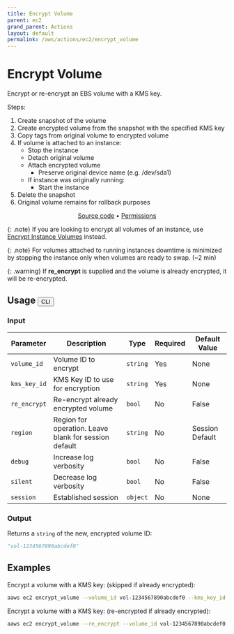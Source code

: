 ```yaml
---
title: Encrypt Volume
parent: ec2
grand_parent: Actions
layout: default
permalink: /aws/actions/ec2/encrypt_volume
---
```


# Encrypt Volume

Encrypt or re-encrypt an EBS volume with a KMS key.<br/>

Steps:

1. Create snapshot of the volume
2. Create encrypted volume from the snapshot with the specified KMS key
3. Copy tags from original volume to encrypted volume
4. If volume is attached to an instance:
    - Stop the instance
    - Detach original volume
    - Attach encrypted volume
        - Preserve original device name (e.g. /dev/sda1)
    - If instance was originally running:
        - Start the instance
5. Delete the snapshot
6. Original volume remains for rollback purposes

<p align="center">
   <a href="https://github.com/avtomat-hub/avtomat-aws/tree/main/avtomat_aws/services/ec2/encrypt_volume.py">Source code</a> •
   <a href="/aws/permissions/ec2/encrypt_volume">Permissions</a>
</p>

{: .note}
If you are looking to encrypt all volumes of an instance,
use [Encrypt Instance Volumes](/aws/actions/ec2/encrypt_instance_volumes) instead.

{: .note}
For volumes attached to running instances downtime is minimized by stopping the instance only when volumes are ready to
swap. (~2 min)

{: .warning}
If <b>re_encrypt</b> is supplied and the volume is already encrypted, it will be re-encrypted.

## Usage <button id="toggleButton" class="btn fs-3" onclick="toggleTables()">CLI</button>

### Input

| Parameter    | Description                                           | Type     | Required | Default Value   |
|--------------|-------------------------------------------------------|----------|----------|-----------------|
| `volume_id`  | Volume ID to encrypt                                  | `string` | Yes      | None            |
| `kms_key_id` | KMS Key ID to use for encryption                      | `string` | Yes      | None            |
| `re_encrypt` | Re-encrypt already encrypted volume                   | `bool`   | No       | False           |
| `region`     | Region for operation. Leave blank for session default | `string` | No       | Session Default |
| `debug`      | Increase log verbosity                                | `bool`   | No       | False           |
| `silent`     | Decrease log verbosity                                | `bool`   | No       | False           |
| `session`    | Established session                                   | `object` | No       | None            |                           

### Output

Returns a `string` of the new, encrypted volume ID:

```python
"vol-1234567890abcdef0"
```

<div markdown="1" id="cli" style="display: block;">

## Examples

Encrypt a volume with a KMS key: (skipped if already encrypted):

```bash
aaws ec2 encrypt_volume --volume_id vol-1234567890abcdef0 --kms_key_id abcd1234-a123-456a-a12b-a123b4cd56ef
```

Encrypt a volume with a KMS key: (re-encrypted if already encrypted):

```bash
aaws ec2 encrypt_volume --re_encrypt --volume_id vol-1234567890abcdef0 --kms_key_id abcd1234-a123-456a-a12b-a123b4cd56ef
```

</div>

<div markdown="1" id="prog" style="display: none;">

## Examples

Encrypt a volume with a KMS key: (skipped if already encrypted):

```python
from avtomat_aws import ec2

response = ec2.encrypt_volume(volume_id="vol-1234567890abcdef0",
                              kms_key_id="abcd1234-a123-456a-a12b-a123b4cd56ef")

```

Encrypt a volume with a KMS key: (re-encrypted if already encrypted):

```python
from avtomat_aws import ec2

response = ec2.encrypt_volume(re_encrypt=True,
                              volume_id="vol-1234567890abcdef0",
                              kms_key_id="abcd1234-a123-456a-a12b-a123b4cd56ef")
```

</div>

<script>
  function toggleTables() {
    var cli = document.getElementById("cli");
    var prog = document.getElementById("prog");
    var toggleButton = document.getElementById("toggleButton");
    if (cli.style.display === "none") {
      cli.style.display = "block";
      prog.style.display = "none";
      toggleButton.innerHTML = "CLI";
    } else {
      cli.style.display = "none";
      prog.style.display = "block";
      toggleButton.innerHTML = "Programmatic";
    } 
  }
</script>
